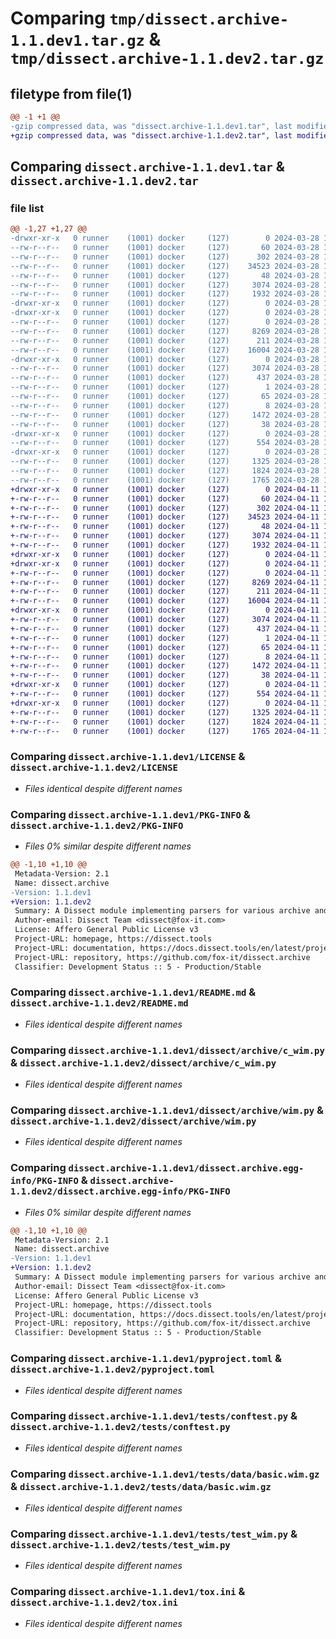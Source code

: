 # Comparing `tmp/dissect.archive-1.1.dev1.tar.gz` & `tmp/dissect.archive-1.1.dev2.tar.gz`

## filetype from file(1)

```diff
@@ -1 +1 @@
-gzip compressed data, was "dissect.archive-1.1.dev1.tar", last modified: Thu Mar 28 17:21:35 2024, max compression
+gzip compressed data, was "dissect.archive-1.1.dev2.tar", last modified: Thu Apr 11 11:56:17 2024, max compression
```

## Comparing `dissect.archive-1.1.dev1.tar` & `dissect.archive-1.1.dev2.tar`

### file list

```diff
@@ -1,27 +1,27 @@
-drwxr-xr-x   0 runner    (1001) docker     (127)        0 2024-03-28 17:21:35.869384 dissect.archive-1.1.dev1/
--rw-r--r--   0 runner    (1001) docker     (127)       60 2024-03-28 17:21:21.000000 dissect.archive-1.1.dev1/.gitattributes
--rw-r--r--   0 runner    (1001) docker     (127)      302 2024-03-28 17:21:21.000000 dissect.archive-1.1.dev1/COPYRIGHT
--rw-r--r--   0 runner    (1001) docker     (127)    34523 2024-03-28 17:21:21.000000 dissect.archive-1.1.dev1/LICENSE
--rw-r--r--   0 runner    (1001) docker     (127)       48 2024-03-28 17:21:21.000000 dissect.archive-1.1.dev1/MANIFEST.in
--rw-r--r--   0 runner    (1001) docker     (127)     3074 2024-03-28 17:21:35.869384 dissect.archive-1.1.dev1/PKG-INFO
--rw-r--r--   0 runner    (1001) docker     (127)     1932 2024-03-28 17:21:21.000000 dissect.archive-1.1.dev1/README.md
-drwxr-xr-x   0 runner    (1001) docker     (127)        0 2024-03-28 17:21:35.865384 dissect.archive-1.1.dev1/dissect/
-drwxr-xr-x   0 runner    (1001) docker     (127)        0 2024-03-28 17:21:35.865384 dissect.archive-1.1.dev1/dissect/archive/
--rw-r--r--   0 runner    (1001) docker     (127)        0 2024-03-28 17:21:21.000000 dissect.archive-1.1.dev1/dissect/archive/__init__.py
--rw-r--r--   0 runner    (1001) docker     (127)     8269 2024-03-28 17:21:21.000000 dissect.archive-1.1.dev1/dissect/archive/c_wim.py
--rw-r--r--   0 runner    (1001) docker     (127)      211 2024-03-28 17:21:21.000000 dissect.archive-1.1.dev1/dissect/archive/exceptions.py
--rw-r--r--   0 runner    (1001) docker     (127)    16004 2024-03-28 17:21:21.000000 dissect.archive-1.1.dev1/dissect/archive/wim.py
-drwxr-xr-x   0 runner    (1001) docker     (127)        0 2024-03-28 17:21:35.869384 dissect.archive-1.1.dev1/dissect.archive.egg-info/
--rw-r--r--   0 runner    (1001) docker     (127)     3074 2024-03-28 17:21:35.000000 dissect.archive-1.1.dev1/dissect.archive.egg-info/PKG-INFO
--rw-r--r--   0 runner    (1001) docker     (127)      437 2024-03-28 17:21:35.000000 dissect.archive-1.1.dev1/dissect.archive.egg-info/SOURCES.txt
--rw-r--r--   0 runner    (1001) docker     (127)        1 2024-03-28 17:21:35.000000 dissect.archive-1.1.dev1/dissect.archive.egg-info/dependency_links.txt
--rw-r--r--   0 runner    (1001) docker     (127)       65 2024-03-28 17:21:35.000000 dissect.archive-1.1.dev1/dissect.archive.egg-info/requires.txt
--rw-r--r--   0 runner    (1001) docker     (127)        8 2024-03-28 17:21:35.000000 dissect.archive-1.1.dev1/dissect.archive.egg-info/top_level.txt
--rw-r--r--   0 runner    (1001) docker     (127)     1472 2024-03-28 17:21:29.000000 dissect.archive-1.1.dev1/pyproject.toml
--rw-r--r--   0 runner    (1001) docker     (127)       38 2024-03-28 17:21:35.869384 dissect.archive-1.1.dev1/setup.cfg
-drwxr-xr-x   0 runner    (1001) docker     (127)        0 2024-03-28 17:21:35.869384 dissect.archive-1.1.dev1/tests/
--rw-r--r--   0 runner    (1001) docker     (127)      554 2024-03-28 17:21:21.000000 dissect.archive-1.1.dev1/tests/conftest.py
-drwxr-xr-x   0 runner    (1001) docker     (127)        0 2024-03-28 17:21:35.869384 dissect.archive-1.1.dev1/tests/data/
--rw-r--r--   0 runner    (1001) docker     (127)     1325 2024-03-28 17:21:23.000000 dissect.archive-1.1.dev1/tests/data/basic.wim.gz
--rw-r--r--   0 runner    (1001) docker     (127)     1824 2024-03-28 17:21:22.000000 dissect.archive-1.1.dev1/tests/test_wim.py
--rw-r--r--   0 runner    (1001) docker     (127)     1765 2024-03-28 17:21:22.000000 dissect.archive-1.1.dev1/tox.ini
+drwxr-xr-x   0 runner    (1001) docker     (127)        0 2024-04-11 11:56:17.557018 dissect.archive-1.1.dev2/
+-rw-r--r--   0 runner    (1001) docker     (127)       60 2024-04-11 11:56:07.000000 dissect.archive-1.1.dev2/.gitattributes
+-rw-r--r--   0 runner    (1001) docker     (127)      302 2024-04-11 11:56:07.000000 dissect.archive-1.1.dev2/COPYRIGHT
+-rw-r--r--   0 runner    (1001) docker     (127)    34523 2024-04-11 11:56:07.000000 dissect.archive-1.1.dev2/LICENSE
+-rw-r--r--   0 runner    (1001) docker     (127)       48 2024-04-11 11:56:07.000000 dissect.archive-1.1.dev2/MANIFEST.in
+-rw-r--r--   0 runner    (1001) docker     (127)     3074 2024-04-11 11:56:17.557018 dissect.archive-1.1.dev2/PKG-INFO
+-rw-r--r--   0 runner    (1001) docker     (127)     1932 2024-04-11 11:56:07.000000 dissect.archive-1.1.dev2/README.md
+drwxr-xr-x   0 runner    (1001) docker     (127)        0 2024-04-11 11:56:17.549018 dissect.archive-1.1.dev2/dissect/
+drwxr-xr-x   0 runner    (1001) docker     (127)        0 2024-04-11 11:56:17.553017 dissect.archive-1.1.dev2/dissect/archive/
+-rw-r--r--   0 runner    (1001) docker     (127)        0 2024-04-11 11:56:07.000000 dissect.archive-1.1.dev2/dissect/archive/__init__.py
+-rw-r--r--   0 runner    (1001) docker     (127)     8269 2024-04-11 11:56:07.000000 dissect.archive-1.1.dev2/dissect/archive/c_wim.py
+-rw-r--r--   0 runner    (1001) docker     (127)      211 2024-04-11 11:56:07.000000 dissect.archive-1.1.dev2/dissect/archive/exceptions.py
+-rw-r--r--   0 runner    (1001) docker     (127)    16004 2024-04-11 11:56:07.000000 dissect.archive-1.1.dev2/dissect/archive/wim.py
+drwxr-xr-x   0 runner    (1001) docker     (127)        0 2024-04-11 11:56:17.557018 dissect.archive-1.1.dev2/dissect.archive.egg-info/
+-rw-r--r--   0 runner    (1001) docker     (127)     3074 2024-04-11 11:56:17.000000 dissect.archive-1.1.dev2/dissect.archive.egg-info/PKG-INFO
+-rw-r--r--   0 runner    (1001) docker     (127)      437 2024-04-11 11:56:17.000000 dissect.archive-1.1.dev2/dissect.archive.egg-info/SOURCES.txt
+-rw-r--r--   0 runner    (1001) docker     (127)        1 2024-04-11 11:56:17.000000 dissect.archive-1.1.dev2/dissect.archive.egg-info/dependency_links.txt
+-rw-r--r--   0 runner    (1001) docker     (127)       65 2024-04-11 11:56:17.000000 dissect.archive-1.1.dev2/dissect.archive.egg-info/requires.txt
+-rw-r--r--   0 runner    (1001) docker     (127)        8 2024-04-11 11:56:17.000000 dissect.archive-1.1.dev2/dissect.archive.egg-info/top_level.txt
+-rw-r--r--   0 runner    (1001) docker     (127)     1472 2024-04-11 11:56:12.000000 dissect.archive-1.1.dev2/pyproject.toml
+-rw-r--r--   0 runner    (1001) docker     (127)       38 2024-04-11 11:56:17.557018 dissect.archive-1.1.dev2/setup.cfg
+drwxr-xr-x   0 runner    (1001) docker     (127)        0 2024-04-11 11:56:17.553017 dissect.archive-1.1.dev2/tests/
+-rw-r--r--   0 runner    (1001) docker     (127)      554 2024-04-11 11:56:07.000000 dissect.archive-1.1.dev2/tests/conftest.py
+drwxr-xr-x   0 runner    (1001) docker     (127)        0 2024-04-11 11:56:17.557018 dissect.archive-1.1.dev2/tests/data/
+-rw-r--r--   0 runner    (1001) docker     (127)     1325 2024-04-11 11:56:08.000000 dissect.archive-1.1.dev2/tests/data/basic.wim.gz
+-rw-r--r--   0 runner    (1001) docker     (127)     1824 2024-04-11 11:56:07.000000 dissect.archive-1.1.dev2/tests/test_wim.py
+-rw-r--r--   0 runner    (1001) docker     (127)     1765 2024-04-11 11:56:07.000000 dissect.archive-1.1.dev2/tox.ini
```

### Comparing `dissect.archive-1.1.dev1/LICENSE` & `dissect.archive-1.1.dev2/LICENSE`

 * *Files identical despite different names*

### Comparing `dissect.archive-1.1.dev1/PKG-INFO` & `dissect.archive-1.1.dev2/PKG-INFO`

 * *Files 0% similar despite different names*

```diff
@@ -1,10 +1,10 @@
 Metadata-Version: 2.1
 Name: dissect.archive
-Version: 1.1.dev1
+Version: 1.1.dev2
 Summary: A Dissect module implementing parsers for various archive and backup formats
 Author-email: Dissect Team <dissect@fox-it.com>
 License: Affero General Public License v3
 Project-URL: homepage, https://dissect.tools
 Project-URL: documentation, https://docs.dissect.tools/en/latest/projects/dissect.archive
 Project-URL: repository, https://github.com/fox-it/dissect.archive
 Classifier: Development Status :: 5 - Production/Stable
```

### Comparing `dissect.archive-1.1.dev1/README.md` & `dissect.archive-1.1.dev2/README.md`

 * *Files identical despite different names*

### Comparing `dissect.archive-1.1.dev1/dissect/archive/c_wim.py` & `dissect.archive-1.1.dev2/dissect/archive/c_wim.py`

 * *Files identical despite different names*

### Comparing `dissect.archive-1.1.dev1/dissect/archive/wim.py` & `dissect.archive-1.1.dev2/dissect/archive/wim.py`

 * *Files identical despite different names*

### Comparing `dissect.archive-1.1.dev1/dissect.archive.egg-info/PKG-INFO` & `dissect.archive-1.1.dev2/dissect.archive.egg-info/PKG-INFO`

 * *Files 0% similar despite different names*

```diff
@@ -1,10 +1,10 @@
 Metadata-Version: 2.1
 Name: dissect.archive
-Version: 1.1.dev1
+Version: 1.1.dev2
 Summary: A Dissect module implementing parsers for various archive and backup formats
 Author-email: Dissect Team <dissect@fox-it.com>
 License: Affero General Public License v3
 Project-URL: homepage, https://dissect.tools
 Project-URL: documentation, https://docs.dissect.tools/en/latest/projects/dissect.archive
 Project-URL: repository, https://github.com/fox-it/dissect.archive
 Classifier: Development Status :: 5 - Production/Stable
```

### Comparing `dissect.archive-1.1.dev1/pyproject.toml` & `dissect.archive-1.1.dev2/pyproject.toml`

 * *Files identical despite different names*

### Comparing `dissect.archive-1.1.dev1/tests/conftest.py` & `dissect.archive-1.1.dev2/tests/conftest.py`

 * *Files identical despite different names*

### Comparing `dissect.archive-1.1.dev1/tests/data/basic.wim.gz` & `dissect.archive-1.1.dev2/tests/data/basic.wim.gz`

 * *Files identical despite different names*

### Comparing `dissect.archive-1.1.dev1/tests/test_wim.py` & `dissect.archive-1.1.dev2/tests/test_wim.py`

 * *Files identical despite different names*

### Comparing `dissect.archive-1.1.dev1/tox.ini` & `dissect.archive-1.1.dev2/tox.ini`

 * *Files identical despite different names*

